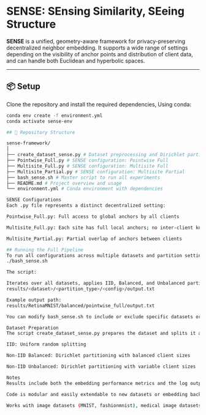 # SENSE: SEnsing Similarity, SEeing Structure

**SENSE** is a unified, geometry-aware framework for privacy-preserving decentralized neighbor embedding. It supports a wide range of settings depending on the visibility of anchor points and distribution of client data, and can handle both Euclidean and hyperbolic spaces.

---

## 📦 Setup

Clone the repository and install the required dependencies, Using conda:


```bash
conda env create -f environment.yml
conda activate sense-env

## 📁 Repository Structure

sense-framework/
│
├── create_dataset_sense.py # Dataset preprocessing and Dirichlet partitioning
├── Pointwise_Full.py # SENSE configuration: Pointwise Full
├── Multisite_Full.py # SENSE configuration: Multisite Full
├── Multisite_Partial.py # SENSE configuration: Multisite Partial
├── bash_sense.sh # Master script to run all experiments
├── README.md # Project overview and usage
└── environment.yml # Conda environment with dependencies

SENSE Configurations
Each .py file represents a distinct decentralized setting:

Pointwise_Full.py: Full access to global anchors by all clients

Multisite_Full.py: Each site has full local anchors; no inter-client knowledge

Multisite_Partial.py: Partial overlap of anchors between clients

## Running the Full Pipeline
To run all configurations across multiple datasets and partition settings, use the bash script:
./bash_sense.sh

The script:

Iterates over all datasets, applies IID, Balanced, and Unbalanced partitioning, runs all SENSE configurations and saves results in a structured directory:
results/<dataset>/<partition_type>/<config>/output.txt

Example output path:
results/RetinaMNIST/balanced/pointwise_full/output.txt

You can modify bash_sense.sh to include or exclude specific datasets or configurations.

Dataset Preparation
The script create_dataset_sense.py prepares the dataset and splits it across clients:

IID: Uniform random splitting

Non-IID Balanced: Dirichlet partitioning with balanced client sizes

Non-IID Unbalanced: Dirichlet partitioning with variable client sizes

Notes
Results include both the embedding performance metrics and the log output for traceability.

Code is modular and easily extendable to new datasets or embedding backends.

Works with image datasets (MNIST, fashionmnist), medical image datasets (e.g., MedMNIST) and tabular datasets (e.g., German Credit).
